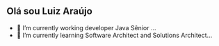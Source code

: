 ## Olá sou Luiz Araújo

- 🔭 I’m currently working developer Java Sênior ...
- 🌱 I’m currently learning Software Architect and Solutions Architect...


